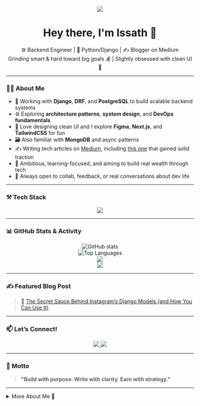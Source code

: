 <!-- Typing Animation Header -->
<p align="center">
  <img src="https://readme-typing-svg.herokuapp.com?font=Fira+Code&weight=500&size=22&duration=2500&pause=1000&color=FF6B81&center=true&width=435&lines=Hey+I'm+Issath+👋;Python%2FDjango+Backend+Engineer;Building+Smart%2C+Clean+Systems;Learning.+Grinding.+Scaling." />
</p>

<!-- Profile Summary -->
<h1 align="center">Hey there, I'm Issath 👋</h1>

<p align="center">
  ⚙️ Backend Engineer | 🐍 Python/Django | ✍️ Blogger on Medium<br/>
  Grinding smart & hard toward big goals 💰 | Slightly obsessed with clean UI 🎨
</p>

---

### 🧑‍💻 About Me

- 🔭 Working with **Django**, **DRF**, and **PostgreSQL** to build scalable backend systems  
- ⚙️ Exploring **architecture patterns**, **system design**, and **DevOps fundamentals**  
- 🎨 Love designing clean UI and I explore **Figma**, **Next.js**, and **TailwindCSS** for fun  
- 🗃️ Also familiar with **MongoDB** and async patterns  
- ✍️ Writing tech articles on [Medium](https://medium.com/@Am_Issath), including [this one](https://medium.com/@Am_Issath/the-secret-sauce-behind-instagrams-django-models-and-how-you-can-use-it-a98b06acab90?sk=9cf62abc972d4afb193b82ed9bddef48) that gained solid traction  
- 🎯 Ambitious, learning-focused, and aiming to build real wealth through tech  
- 💬 Always open to collab, feedback, or real conversations about dev life  

---

### ⚒️ Tech Stack

<p align="center">
  <img src="https://skillicons.dev/icons?i=python,django,postgres,mongodb,docker,git,linux,figma,nextjs,tailwind" />
</p>

---

### 📊 GitHub Stats & Activity

<p align="center">
  <img src="https://github-readme-stats.vercel.app/api?username=Am-Issath&show_icons=true&theme=radical" alt="GitHub stats" />
  <br/>
  <img src="https://github-readme-stats.vercel.app/api/top-langs/?username=Am-Issath&layout=compact&theme=radical" alt="Top Languages" />
  <br/>
  <img src="https://streak-stats.demolab.com?user=Am-Issath&theme=radical" />
  <br/>
  <img src="https://github-profile-trophy.vercel.app/?username=Am-Issath&theme=radical&no-frame=true&title=Commit,Issues,PullRequest,Repositories" />
</p>

---

### ✍️ Featured Blog Post

> 🧠 [The Secret Sauce Behind Instagram’s Django Models (and How You Can Use It)](https://medium.com/@Am_Issath/the-secret-sauce-behind-instagrams-django-models-and-how-you-can-use-it-a98b06acab90?sk=9cf62abc972d4afb193b82ed9bddef48)

---

### 📫 Let’s Connect!

<p align="center">
  <a href="https://www.linkedin.com/in/mohamed-issath-424b85168/">
    <img src="https://img.shields.io/badge/LinkedIn-blue?style=for-the-badge&logo=linkedin" />
  </a>
  <a href="https://medium.com/@Am_Issath">
    <img src="https://img.shields.io/badge/Medium-black?style=for-the-badge&logo=medium" />
  </a>
</p>

---

### 🧭 Motto

> **"Build with purpose. Write with clarity. Earn with strategy."**

---

<details>
  <summary>More About Me 👀</summary>
  <br/>

- 🛠️ I often dive deep into Django internals just for fun  
- 🧠 Big fan of async workflows, RabbitMQ, and Celery  
- ☕ Coffee + Lo-Fi + Terminal = Perfect Dev Vibe  
- 🚀 Dreaming of launching a SaaS that scales to millions  
- 💡 Motto: *Be the engineer you needed 5 years ago*

</details>
